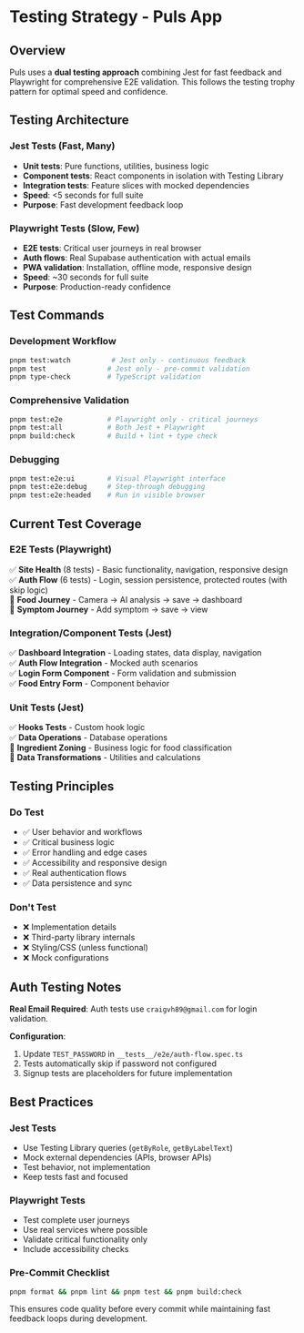 # Testing Strategy - Puls App

## Overview

Puls uses a **dual testing approach** combining Jest for fast feedback and Playwright for comprehensive E2E validation. This follows the testing trophy pattern for optimal speed and confidence.

## Testing Architecture

### **Jest Tests** (Fast, Many)

- **Unit tests**: Pure functions, utilities, business logic
- **Component tests**: React components in isolation with Testing Library
- **Integration tests**: Feature slices with mocked dependencies
- **Speed**: <5 seconds for full suite
- **Purpose**: Fast development feedback loop

### **Playwright Tests** (Slow, Few)

- **E2E tests**: Critical user journeys in real browser
- **Auth flows**: Real Supabase authentication with actual emails
- **PWA validation**: Installation, offline mode, responsive design
- **Speed**: ~30 seconds for full suite
- **Purpose**: Production-ready confidence

## Test Commands

### Development Workflow

```bash
pnpm test:watch          # Jest only - continuous feedback
pnpm test               # Jest only - pre-commit validation
pnpm type-check         # TypeScript validation
```

### Comprehensive Validation

```bash
pnpm test:e2e           # Playwright only - critical journeys
pnpm test:all           # Both Jest + Playwright
pnpm build:check        # Build + lint + type check
```

### Debugging

```bash
pnpm test:e2e:ui        # Visual Playwright interface
pnpm test:e2e:debug     # Step-through debugging
pnpm test:e2e:headed    # Run in visible browser
```

## Current Test Coverage

### **E2E Tests** (Playwright)

✅ **Site Health** (8 tests) - Basic functionality, navigation, responsive design  
✅ **Auth Flow** (6 tests) - Login, session persistence, protected routes (with skip logic)  
🔄 **Food Journey** - Camera → AI analysis → save → dashboard  
🔄 **Symptom Journey** - Add symptom → save → view

### **Integration/Component Tests** (Jest)

✅ **Dashboard Integration** - Loading states, data display, navigation  
✅ **Auth Flow Integration** - Mocked auth scenarios  
✅ **Login Form Component** - Form validation and submission  
✅ **Food Entry Form** - Component behavior

### **Unit Tests** (Jest)

✅ **Hooks Tests** - Custom hook logic  
✅ **Data Operations** - Database operations  
🔄 **Ingredient Zoning** - Business logic for food classification  
🔄 **Data Transformations** - Utilities and calculations

## Testing Principles

### Do Test

- ✅ User behavior and workflows
- ✅ Critical business logic
- ✅ Error handling and edge cases
- ✅ Accessibility and responsive design
- ✅ Real authentication flows
- ✅ Data persistence and sync

### Don't Test

- ❌ Implementation details
- ❌ Third-party library internals
- ❌ Styling/CSS (unless functional)
- ❌ Mock configurations

## Auth Testing Notes

**Real Email Required**: Auth tests use `craigvh89@gmail.com` for login validation.

**Configuration**:

1. Update `TEST_PASSWORD` in `__tests__/e2e/auth-flow.spec.ts`
2. Tests automatically skip if password not configured
3. Signup tests are placeholders for future implementation

## Best Practices

### Jest Tests

- Use Testing Library queries (`getByRole`, `getByLabelText`)
- Mock external dependencies (APIs, browser APIs)
- Test behavior, not implementation
- Keep tests fast and focused

### Playwright Tests

- Test complete user journeys
- Use real services where possible
- Validate critical functionality only
- Include accessibility checks

### Pre-Commit Checklist

```bash
pnpm format && pnpm lint && pnpm test && pnpm build:check
```

This ensures code quality before every commit while maintaining fast feedback loops during development.
